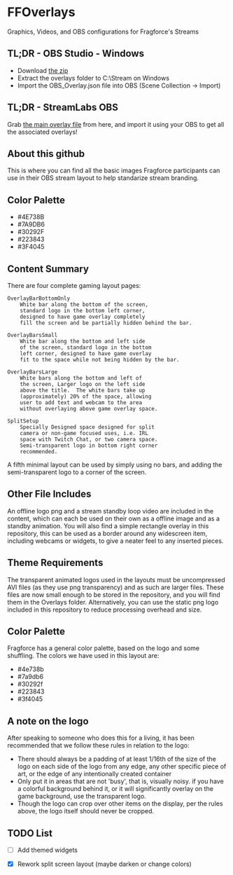 # FFOverlays
Graphics, Videos, and OBS configurations for Fragforce's Streams

## TL;DR - OBS Studio - Windows
* Download [the zip](https://github.com/fragforce/FFOverlays/archive/master.zip)
* Extract the overlays folder to C:\Stream on Windows
* Import the OBS_Overlay.json file into OBS (Scene Collection -> Import)

## TL;DR - StreamLabs OBS
Grab [the main overlay file](FragforceOverlay.overlay) from here, and import it using your OBS to get all the associated overlays!

## About this github
This is where you can find all the basic images Fragforce participants can use in their OBS stream layout to help standarize stream branding.

## Color Palette
* #4E738B
* #7A9DB6
* #30292F
* #223843
* #3F4045

## Content Summary
There are four complete gaming layout pages:
```
OverlayBarBottomOnly 	
	White bar along the bottom of the screen, 
	standard logo in the bottom left corner,
	designed to have game overlay completely 
	fill the screen and be partially hidden behind the bar.

OverlayBarsSmall
	White bar along the bottom and left side 
	of the screen, standard logo in the bottom 
	left corner, designed to have game overlay 
	fit to the space while not being hidden by the bar.

OverlayBarsLarge
	White bars along the bottom and left of 
	the screen, Larger logo on the left side
	above the title.  The white bars take up 
	(approximately) 20% of the space, allowing
	user to add text and webcam to the area 
	without overlaying above game overlay space.

SplitSetup
	Specially Designed space designed for split 
	camera or non-game focused uses, i.e. IRL 
	space with Twitch Chat, or two camera space.  
	Semi-transparent logo in bottom right corner
	recommended.
```
A fifth minimal layout can be used by simply using no bars, and adding the semi-transparent logo to a corner of the screen.

## Other File Includes
An offline logo png and a stream standby loop video are included in the content, which can each be used on their own as a offline image and as a standby animation.  You will also find a simple rectangle overlay in this repository, this can be used as a border around any widescreen item, including webcams or widgets, to give a neater feel to any inserted pieces.

## Theme Requirements
The transparent animated logos used in the layouts must be uncompressed AVI files (as they use png transparency) and as such are larger files.  These files are now small enough to be stored in the repository, and you will find them in the Overlays folder.  Alternatively, you can use the static png logo included in this repository to reduce processing overhead and size.

## Color Palette
Fragforce has a general color palette, based on the logo and some shuffling.  The colors we have used in this layout are:
- #4e738b
- #7a9db6
- #30292f
- #223843
- #3f4045

## A note on the logo
After speaking to someone who does this for a living, it has been recommended that we follow these rules in relation to the logo:
- There should always be a padding of at least 1/16th of the size of the logo on each side of the logo from any edge, any other specific piece of art, or the edge of any intentionally created container
- Only put it in areas that are not \'busy\', that is, visually noisy.  if you have a colorful background behind it, or it will significantly overlay on the game background, use the transparent logo.
- Though the logo can crop over other items on the display, per the rules above, the logo itself should never be cropped.

## TODO List
- [ ] Add themed widgets
- [x] Rework split screen layout (maybe darken or change colors)

